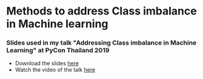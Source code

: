 # Methods to address Class imbalance in Machine learning

### Slides used in my talk "Addressing Class imbalance in Machine Learning" at PyCon Thailand 2019

* Download the slides [here](/Presentation.pdf)
* Watch the video of the talk [here](https://youtu.be/rDR0egRhJ1Y)

